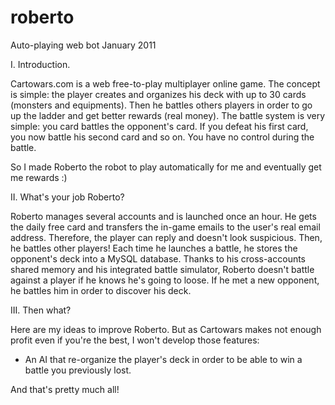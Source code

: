 roberto
=======

Auto-playing web bot
January 2011

I. Introduction.

Cartowars.com is a web free-to-play multiplayer online game.
The concept is simple: the player creates and organizes his deck with up to 30 cards (monsters and equipments).
Then he battles others players in order to go up the ladder and get better rewards (real money).
The battle system is very simple: you card battles the opponent's card. If you defeat his first card, you now battle his second card and so on. You have no control during the battle.

So I made Roberto the robot to play automatically for me and eventually get me rewards :)

II. What's your job Roberto?

Roberto manages several accounts and is launched once an hour.
He gets the daily free card and transfers the in-game emails to the user's real email address. Therefore, the player can reply and doesn't look suspicious.
Then, he battles other players! Each time he launches a battle, he stores the opponent's deck into a MySQL database.
Thanks to his cross-accounts shared memory and his integrated battle simulator, Roberto doesn't battle against a player if he knows he's going to loose.
If he met a new opponent, he battles him in order to discover his deck.

III. Then what?

Here are my ideas to improve Roberto. But as Cartowars makes not enough profit even if you're the best, I won't develop those features:
- An AI that re-organize the player's deck in order to be able to win a battle you previously lost.

And that's pretty much all!
